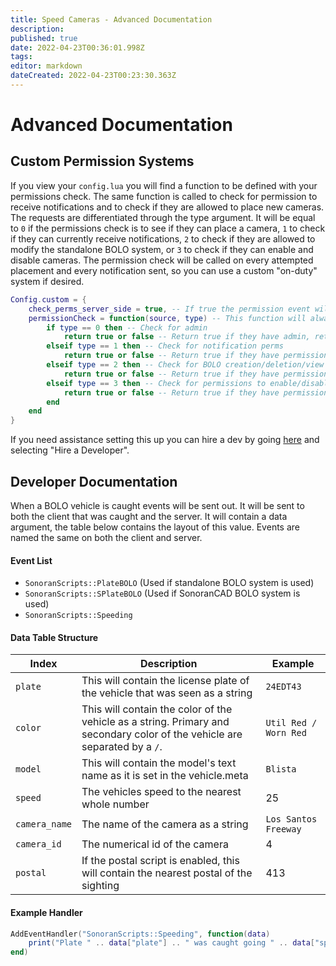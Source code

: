 ```yaml
---
title: Speed Cameras - Advanced Documentation
description:
published: true
date: 2022-04-23T00:36:01.998Z
tags:
editor: markdown
dateCreated: 2022-04-23T00:23:30.363Z
---
```


# Advanced Documentation

## Custom Permission Systems

If you view your `config.lua` you will find a function to be defined with your permissions check. The same function is called to check for permission to receive notifications and to check if they are allowed to place new cameras. The requests are differentiated through the type argument. It will be equal to `0` if the permissions check is to see if they can place a camera, `1` to check if they can currently receive notifications, `2` to check if they are allowed to modify the standalone BOLO system, or `3` to check if they can enable and disable cameras. The permission check will be called on every attempted placement and every notification sent, so you can use a custom "on-duty" system if desired.

```lua
Config.custom = {
    check_perms_server_side = true, -- If true the permission event will be sent out to the server side resource, this is recommended
    permissionCheck = function(source, type) -- This function will always be called server side.
        if type == 0 then -- Check for admin
            return true or false -- Return true if they have admin, return false if they don't
        elseif type == 1 then -- Check for notification perms
            return true or false -- Return true if they have permissions, return false if they don't
        elseif type == 2 then -- Check for BOLO creation/deletion/view perms
            return true or false -- Return true if they have permissions, return false if they don't
        elseif type == 3 then -- Check for permissions to enable/disable cameras
            return true or false -- Return true if they have permissions, return false if they don't
        end
    end
}
```

If you need assistance setting this up you can hire a dev by going [here](https://support.sonoransoftware.com/#/) and selecting "Hire a Developer".

## Developer Documentation

When a BOLO vehicle is caught events will be sent out. It will be sent to both the client that was caught and the server. It will contain a data argument, the table below contains the layout of this value. Events are named the same on both the client and server.

#### Event List

-   `SonoranScripts::PlateBOLO` (Used if standalone BOLO system is used)
-   `SonoranScripts::SPlateBOLO` (Used if SonoranCAD BOLO system is used)
-   `SonoranScripts::Speeding`

#### Data Table Structure

| Index         | Description                                                                                                                | Example               |
| ------------- | -------------------------------------------------------------------------------------------------------------------------- | --------------------- |
| `plate`       | This will contain the license plate of the vehicle that was seen as a string                                               | `24EDT43`             |
| `color`       | This will contain the color of the vehicle as a string. Primary and secondary color of the vehicle are separated by a `/`. | `Util Red / Worn Red` |
| `model`       | This will contain the model's text name as it is set in the vehicle.meta                                                   | `Blista`              |
| `speed`       | The vehicles speed to the nearest whole number                                                                             | 25                    |
| `camera_name` | The name of the camera as a string                                                                                         | `Los Santos Freeway`  |
| `camera_id`   | The numerical id of the camera                                                                                             | 4                     |
| `postal`      | If the postal script is enabled, this will contain the nearest postal of the sighting                                      | 413                   |

#### Example Handler

```lua
AddEventHandler("SonoranScripts::Speeding", function(data)
	print("Plate " .. data["plate"] .. " was caught going " .. data["speed"] .. ".")
end)
```
